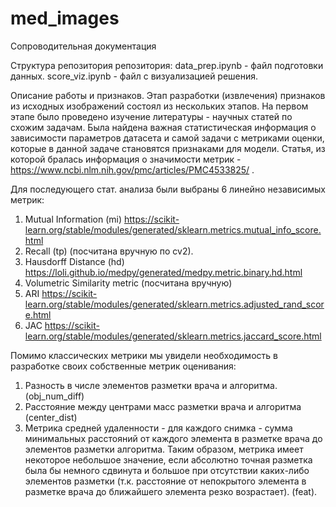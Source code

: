 # med_images
﻿Сопроводительная документация 


Структура репозитория репозитория:
data_prep.ipynb - файл подготовки данных.
score_viz.ipynb - файл с визуализацией решения.




Описание работы и признаков.
Этап разработки (извлечения) признаков из исходных изображений состоял из нескольких этапов. На первом этапе было проведено изучение литературы - научных статей по схожим задачам. Была найдена важная статистическая информация о зависимости параметров датасета и самой задачи с метриками оценки, которые в данной задаче становятся признаками для модели. Статья, из которой бралась информация о значимости метрик - https://www.ncbi.nlm.nih.gov/pmc/articles/PMC4533825/ .


Для последующего стат. анализа были выбраны 6 линейно независимых метрик:
1. Mutual Information (mi) https://scikit-learn.org/stable/modules/generated/sklearn.metrics.mutual_info_score.html
2. Recall (tp)  (посчитана вручную по cv2).
3. Hausdorff Distance (hd) https://loli.github.io/medpy/generated/medpy.metric.binary.hd.html
4. Volumetric Similarity metric (посчитана вручную)
5. ARI https://scikit-learn.org/stable/modules/generated/sklearn.metrics.adjusted_rand_score.html
6. JAC https://scikit-learn.org/stable/modules/generated/sklearn.metrics.jaccard_score.html


Помимо классических метрики мы увидели необходимость в разработке своих собственные метрик оценивания:


1. Разность в числе элементов разметки врача и алгоритма. (obj_num_diff)
2. Расстояние между центрами масс разметки врача и алгоритма (center_dist)
3. Метрика средней удаленности - для каждого снимка - сумма минимальных расстояний от каждого элемента в разметке врача до элементов разметки алгоритма. Таким образом, метрика имеет некоторое небольшое значение, если абсолютно точная разметка была бы немного сдвинута и большое при отсутствии каких-либо элементов разметки (т.к. расстояние от непокрытого элемента в разметке врача до ближайшего элемента резко возрастает). (feat).
